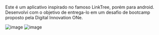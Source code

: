 Este é um aplicativo inspirado no famoso LinkTree, porém para android. Desenvolvi com o objetivo de entrega-lo em um desafio de bootcamp proposto pela Digital Innovation ONe.


![image](https://github.com/rodrigosiqq/porttree/assets/81035227/eab12271-32f0-4162-a00e-f5ab1c9da1c3)
![image](https://github.com/rodrigosiqq/porttree/assets/81035227/b6b96f2f-abb9-4c92-a91a-85c4ac5957fc)
